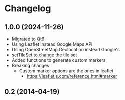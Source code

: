 # Changelog

## 1.0.0 (2024-11-26)

- Migrated to Qt6
- Using Leaflet instead Google Maps API
- Using OpenStreetMap Geolocation instead Google's
- setTileSet to change the tile set
- Added functions to generate custom markers
- Breaking changes
	- Custom marker options are the ones in leaflet
		- https://leafletjs.com/reference.html#marker

## 0.2 (2014-04-19)




